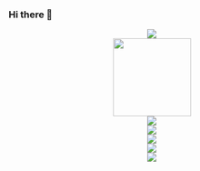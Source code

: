 ### Hi there 👋

<!--
**CacheBreakdown/CacheBreakdown** is a ✨ _special_ ✨ repository because its `README.md` (this file) appears on your GitHub profile.

Here are some ideas to get you started:

- 🔭 I’m currently working on ...
- 🌱 I’m currently learning ...
- 👯 I’m looking to collaborate on ...
- 🤔 I’m looking for help with ...
- 💬 Ask me about ...
- 📫 How to reach me: ...
- 😄 Pronouns: ...
- ⚡ Fun fact: ...
-->
<div align="center"> <img src="https://metrics.lecoq.io/CacheBreakdown?template=classic&base=header%2C%20activity%2C%20community%2C%20repositories%2C%20metadata&base.indepth=false&base.hireable=false&config.timezone=Asia%2FShanghai"> </div>
<div align="center"> <img height="137px" src="https://github-readme-stats.vercel.app/api?username=CacheBreakdown&hide_title=true&hide_border=true&show_icons=trueline_height=21&text_color=000&icon_color=000&bg_color=0,ea6161,ffc64d,fffc4d,52fa5a&theme=graywhite" /> </div>
<div align="center"> <img src="https://github-readme-stats.vercel.app/api/top-langs/?username=CacheBreakdown&hide_title=true&hide_border=true&layout=compact&langs_count=6&text_color=000&icon_color=fff&bg_color=0,52fa5a,4dfcff,c64dff&theme=graywhite" /> </div>
<div align="center"> <img src="https://github-profile-trophy.vercel.app/?username=CacheBreakdown" /> </div>
<div align="center"> <img src="https://visitor-badge.glitch.me/badge?page_id=CacheBreakdown" /> </div>
<div align="center"> <img src="https://activity-graph.herokuapp.com/graph?username=CacheBreakdown&theme=xcode" /> </div>
<div align="center"> <img src="https://stats.justsong.cn/api/github?username=CacheBreakdown"> </div>


